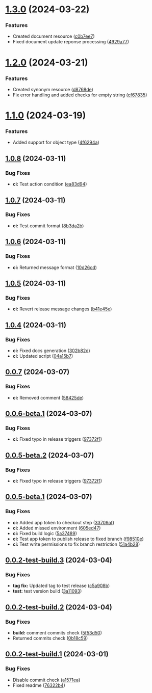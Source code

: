 # [1.3.0](https://github.com/ronati/terraform-provider-typesense/compare/v1.2.0...v1.3.0) (2024-03-22)


### Features

* Created document resource ([c0b7ee7](https://github.com/ronati/terraform-provider-typesense/commit/c0b7ee7786b618f981c99dee830ce1a365e17089))
* Fixed document update reponse processing ([4929a77](https://github.com/ronati/terraform-provider-typesense/commit/4929a77c7709f42417819cfcb14b29c7b02bf3c5))

# [1.2.0](https://github.com/ronati/terraform-provider-typesense/compare/v1.1.0...v1.2.0) (2024-03-21)


### Features

* Created synonym resource ([d8768de](https://github.com/ronati/terraform-provider-typesense/commit/d8768de2bb260cf455a1df57fc2fd13f205da1d0))
* Fix error handling and added checks for empty string ([cf67835](https://github.com/ronati/terraform-provider-typesense/commit/cf67835b55322acbdc075d2ae63b75326027f659))

# [1.1.0](https://github.com/ronati/terraform-provider-typesense/compare/v1.0.8...v1.1.0) (2024-03-19)


### Features

* Added support for object type ([4f6294a](https://github.com/ronati/terraform-provider-typesense/commit/4f6294a1ab21b61753986a200ce2a131b9273929))

## [1.0.8](https://github.com/ronati/terraform-provider-typesense/compare/v1.0.7...v1.0.8) (2024-03-11)


### Bug Fixes

* **ci:** Test action condition ([ea83d94](https://github.com/ronati/terraform-provider-typesense/commit/ea83d9450933a7992fbc771f12ac06743baff52d))

## [1.0.7](https://github.com/ronati/terraform-provider-typesense/compare/v1.0.6...v1.0.7) (2024-03-11)


### Bug Fixes

* **ci:** Test commit format ([8b3da2b](https://github.com/ronati/terraform-provider-typesense/commit/8b3da2bfc6f6fe3b01feb9d8af437baff12ca585))

## [1.0.6](https://github.com/ronati/terraform-provider-typesense/compare/v1.0.5...v1.0.6) (2024-03-11)


### Bug Fixes

* **ci:** Returned message format ([10d26cd](https://github.com/ronati/terraform-provider-typesense/commit/10d26cdf94900a2673cda07825bc7013768bf928))

## [1.0.5](https://github.com/ronati/terraform-provider-typesense/compare/v1.0.4...v1.0.5) (2024-03-11)


### Bug Fixes

* **ci:** Revert release message changes ([b41e45e](https://github.com/ronati/terraform-provider-typesense/commit/b41e45e8d959b45dd53a719f7998be996c832cc7))

## [1.0.4](https://github.com/ronati/terraform-provider-typesense/compare/v1.0.3...v1.0.4) (2024-03-11)


### Bug Fixes

* **ci:** Fixed docs generation ([302b82d](https://github.com/ronati/terraform-provider-typesense/commit/302b82d0806a10012171735c1dfb97a705e1507d))
* **ci:** Updated script ([04a15b7](https://github.com/ronati/terraform-provider-typesense/commit/04a15b7324e79bf4f6e0a262932c26720be1a98b))

## [0.0.7](https://github.com/ronati/terraform-provider-typesense/compare/v0.0.6...v0.0.7) (2024-03-07)


### Bug Fixes

* **ci:** Removed comment ([58425de](https://github.com/ronati/terraform-provider-typesense/commit/58425de0dabe84699f4ebdd75a55a6d6de3827bb))

## [0.0.6-beta.1](https://github.com/ronati/terraform-provider-typesense/compare/v0.0.5...v0.0.6-beta.1) (2024-03-07)


### Bug Fixes

* **ci:** Fixed typo in release triggers ([97372f1](https://github.com/ronati/terraform-provider-typesense/commit/97372f12fce26609d1b8766a2627fffb0aeb40ee))

## [0.0.5-beta.2](https://github.com/ronati/terraform-provider-typesense/compare/v0.0.5-beta.1...v0.0.5-beta.2) (2024-03-07)


### Bug Fixes


* **ci:** Fixed typo in release triggers ([97372f1](https://github.com/ronati/terraform-provider-typesense/commit/97372f12fce26609d1b8766a2627fffb0aeb40ee))

## [0.0.5-beta.1](https://github.com/ronati/terraform-provider-typesense/compare/v0.0.4...v0.0.5-beta.1) (2024-03-07)


### Bug Fixes

* **ci:** Added app token to checkout step ([33709af](https://github.com/ronati/terraform-provider-typesense/commit/33709af4f752396b14411f5bbbc9f3dc93a88039))
* **ci:** Added missed  environment ([605ed47](https://github.com/ronati/terraform-provider-typesense/commit/605ed47cf73fa5ed2d5e2387050ff095c49a0c86))
* **ci:** Fixed build logic ([5a37489](https://github.com/ronati/terraform-provider-typesense/commit/5a3748959cb034b536e031ec8417a98a877121ec))
* **ci:** Test app token to publish release to fixed branch ([f98510e](https://github.com/ronati/terraform-provider-typesense/commit/f98510eaf9c790987e3f475219862b6433b401f9))
* **ci:** Test write permissions to fix branch restriction ([51a4b28](https://github.com/ronati/terraform-provider-typesense/commit/51a4b28fe745509c860df7026b3839f4754a6e98))

## [0.0.2-test-build.3](https://github.com/ronati/terraform-provider-typesense/compare/v0.0.2-test-build.2...v0.0.2-test-build.3) (2024-03-04)


### Bug Fixes

* **tag fix:** Updated tag to test release ([c5a908b](https://github.com/ronati/terraform-provider-typesense/commit/c5a908b9308c04f820f05b16b3f5c5c1ed6882d2))
* **test:** test version build ([3a11093](https://github.com/ronati/terraform-provider-typesense/commit/3a11093c96e544fa8b5361414e02ac9066c83e21))

## [0.0.2-test-build.2](https://github.com/ronati/terraform-provider-typesense/compare/v0.0.2-test-build.1...v0.0.2-test-build.2) (2024-03-04)


### Bug Fixes

* **build:** comment commits check ([5f53d50](https://github.com/ronati/terraform-provider-typesense/commit/5f53d50b20bb8a41bf0dc3dd59e808d5201cd6e5))
* Returned commits check ([0b18c59](https://github.com/ronati/terraform-provider-typesense/commit/0b18c59b8b59391005c8f6d850699ec0fdc475c3))

## [0.0.2-test-build.1](https://github.com/ronati/terraform-provider-typesense/compare/v0.0.1...v0.0.2-test-build.1) (2024-03-01)


### Bug Fixes

* Disable commit check ([a1571ea](https://github.com/ronati/terraform-provider-typesense/commit/a1571ea50ccb343e9b4ca180c4a31ab84b2fbdfb))
* Fixed readme ([76322b4](https://github.com/ronati/terraform-provider-typesense/commit/76322b49524c46fa0d253f5861f63f31294bbf19))
